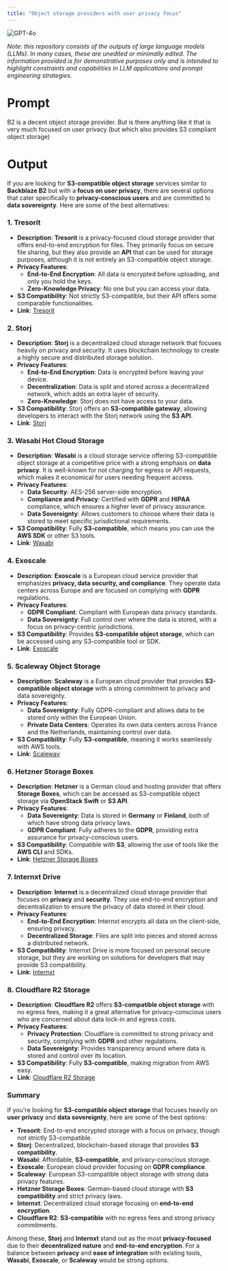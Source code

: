 ```yaml
---
title: "Object storage providers with user privacy focus"
---
```

![GPT-4o](https://img.shields.io/badge/GPT--4o-3333FF?style=for-the-badge&logo=openai&logoColor=white)



*Note: this repository consists of the outputs of large language models (LLMs). In many cases, these are unedited or minimally edited. The information provided is for demonstrative purposes only and is intended to highlight constraints and capabilities in LLM applications and prompt engineering strategies.*


# Prompt

B2 is a decent object storage provider. But is there anything like it that is very much focused on user privacy (but which also provides S3 compliant object storage)
# Output

If you are looking for **S3-compatible object storage** services similar to **Backblaze B2** but with a **focus on user privacy**, there are several options that cater specifically to **privacy-conscious users** and are committed to **data sovereignty**. Here are some of the best alternatives:

### 1. **Tresorit**
   - **Description**: **Tresorit** is a privacy-focused cloud storage provider that offers end-to-end encryption for files. They primarily focus on secure file sharing, but they also provide an **API** that can be used for storage purposes, although it is not entirely an S3-compatible object storage.
   - **Privacy Features**:
     - **End-to-End Encryption**: All data is encrypted before uploading, and only you hold the keys.
     - **Zero-Knowledge Privacy**: No one but you can access your data.
   - **S3 Compatibility**: Not strictly S3-compatible, but their API offers some comparable functionalities.
   - **Link**: [Tresorit](https://tresorit.com/)

### 2. **Storj**
   - **Description**: **Storj** is a decentralized cloud storage network that focuses heavily on privacy and security. It uses blockchain technology to create a highly secure and distributed storage solution.
   - **Privacy Features**:
     - **End-to-End Encryption**: Data is encrypted before leaving your device.
     - **Decentralization**: Data is split and stored across a decentralized network, which adds an extra layer of security.
     - **Zero-Knowledge**: Storj does not have access to your data.
   - **S3 Compatibility**: Storj offers an **S3-compatible gateway**, allowing developers to interact with the Storj network using the **S3 API**.
   - **Link**: [Storj](https://storj.io/)

### 3. **Wasabi Hot Cloud Storage**
   - **Description**: **Wasabi** is a cloud storage service offering S3-compatible object storage at a competitive price with a strong emphasis on **data privacy**. It is well-known for not charging for egress or API requests, which makes it economical for users needing frequent access.
   - **Privacy Features**:
     - **Data Security**: AES-256 server-side encryption.
     - **Compliance and Privacy**: Certified with **GDPR** and **HIPAA** compliance, which ensures a higher level of privacy assurance.
     - **Data Sovereignty**: Allows customers to choose where their data is stored to meet specific jurisdictional requirements.
   - **S3 Compatibility**: Fully **S3-compatible**, which means you can use the **AWS SDK** or other S3 tools.
   - **Link**: [Wasabi](https://wasabi.com/)

### 4. **Exoscale**
   - **Description**: **Exoscale** is a European cloud service provider that emphasizes **privacy, data security, and compliance**. They operate data centers across Europe and are focused on complying with **GDPR** regulations.
   - **Privacy Features**:
     - **GDPR Compliant**: Compliant with European data privacy standards.
     - **Data Sovereignty**: Full control over where the data is stored, with a focus on privacy-centric jurisdictions.
   - **S3 Compatibility**: Provides **S3-compatible object storage**, which can be accessed using any S3-compatible tool or SDK.
   - **Link**: [Exoscale](https://www.exoscale.com/)

### 5. **Scaleway Object Storage**
   - **Description**: **Scaleway** is a European cloud provider that provides **S3-compatible object storage** with a strong commitment to privacy and data sovereignty.
   - **Privacy Features**:
     - **Data Sovereignty**: Fully GDPR-compliant and allows data to be stored only within the European Union.
     - **Private Data Centers**: Operates its own data centers across France and the Netherlands, maintaining control over data.
   - **S3 Compatibility**: Fully **S3-compatible**, meaning it works seamlessly with AWS tools.
   - **Link**: [Scaleway](https://www.scaleway.com/)

### 6. **Hetzner Storage Boxes**
   - **Description**: **Hetzner** is a German cloud and hosting provider that offers **Storage Boxes**, which can be accessed as S3-compatible object storage via **OpenStack Swift** or **S3 API**.
   - **Privacy Features**:
     - **Data Sovereignty**: Data is stored in **Germany** or **Finland**, both of which have strong data privacy laws.
     - **GDPR Compliant**: Fully adheres to the **GDPR**, providing extra assurance for privacy-conscious users.
   - **S3 Compatibility**: Compatible with **S3**, allowing the use of tools like the **AWS CLI** and SDKs.
   - **Link**: [Hetzner Storage Boxes](https://www.hetzner.com/storage/storage-box)

### 7. **Internxt Drive**
   - **Description**: **Internxt** is a decentralized cloud storage provider that focuses on **privacy** and **security**. They use end-to-end encryption and decentralization to ensure the privacy of data stored in their cloud.
   - **Privacy Features**:
     - **End-to-End Encryption**: Internxt encrypts all data on the client-side, ensuring privacy.
     - **Decentralized Storage**: Files are split into pieces and stored across a distributed network.
   - **S3 Compatibility**: Internxt Drive is more focused on personal secure storage, but they are working on solutions for developers that may provide S3 compatibility.
   - **Link**: [Internxt](https://internxt.com/)

### 8. **Cloudflare R2 Storage**
   - **Description**: **Cloudflare R2** offers **S3-compatible object storage** with no egress fees, making it a great alternative for privacy-conscious users who are concerned about data lock-in and egress costs.
   - **Privacy Features**:
     - **Privacy Protection**: Cloudflare is committed to strong privacy and security, complying with **GDPR** and other regulations.
     - **Data Sovereignty**: Provides transparency around where data is stored and control over its location.
   - **S3 Compatibility**: Fully **S3-compatible**, making migration from AWS easy.
   - **Link**: [Cloudflare R2 Storage](https://www.cloudflare.com/products/r2/)

### Summary
If you're looking for **S3-compatible object storage** that focuses heavily on **user privacy** and **data sovereignty**, here are some of the best options:

- **Tresorit**: End-to-end encrypted storage with a focus on privacy, though not strictly S3-compatible.
- **Storj**: Decentralized, blockchain-based storage that provides **S3 compatibility**.
- **Wasabi**: Affordable, **S3-compatible**, and privacy-conscious storage.
- **Exoscale**: European cloud provider focusing on **GDPR compliance**.
- **Scaleway**: European S3-compatible object storage with strong data privacy features.
- **Hetzner Storage Boxes**: German-based cloud storage with **S3 compatibility** and strict privacy laws.
- **Internxt**: Decentralized cloud storage focusing on **end-to-end encryption**.
- **Cloudflare R2**: **S3-compatible** with no egress fees and strong privacy commitments.

Among these, **Storj** and **Internxt** stand out as the most **privacy-focused** due to their **decentralized nature** and **end-to-end encryption**. For a balance between **privacy** and **ease of integration** with existing tools, **Wasabi**, **Exoscale**, or **Scaleway** would be strong options.